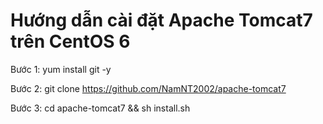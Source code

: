 Hướng dẫn cài đặt Apache Tomcat7 trên CentOS 6
==============================================
Bước 1:
yum install git -y

Bước 2:
git clone https://github.com/NamNT2002/apache-tomcat7

Bước 3:
cd apache-tomcat7 && sh install.sh
